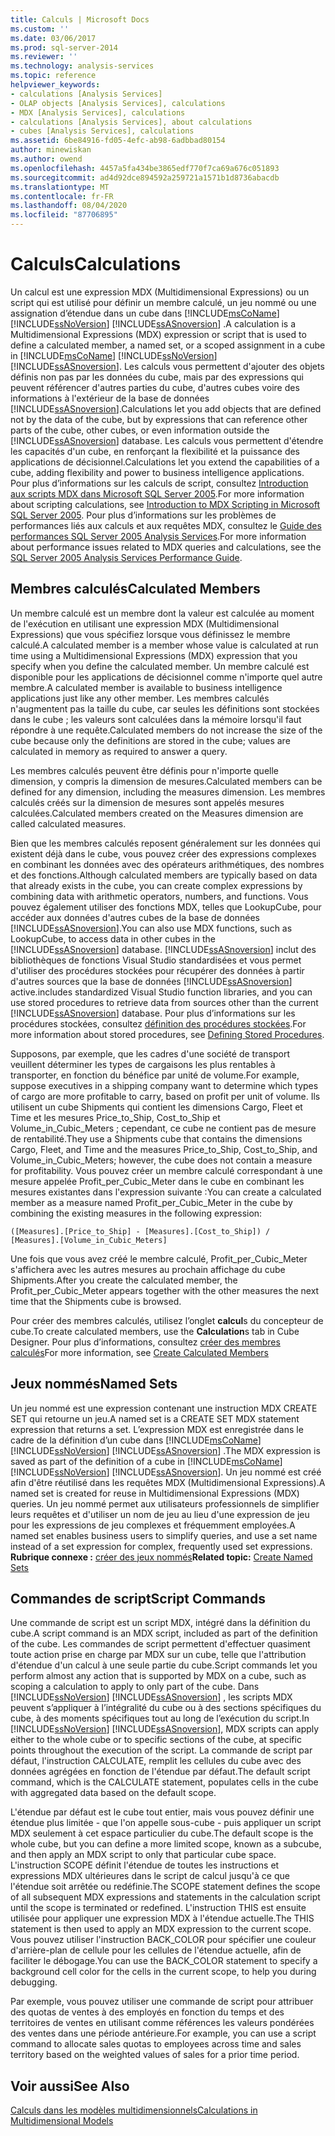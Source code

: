 ```yaml
---
title: Calculs | Microsoft Docs
ms.custom: ''
ms.date: 03/06/2017
ms.prod: sql-server-2014
ms.reviewer: ''
ms.technology: analysis-services
ms.topic: reference
helpviewer_keywords:
- calculations [Analysis Services]
- OLAP objects [Analysis Services], calculations
- MDX [Analysis Services], calculations
- calculations [Analysis Services], about calculations
- cubes [Analysis Services], calculations
ms.assetid: 6be84916-fd05-4efc-ab98-6adbbad80154
author: minewiskan
ms.author: owend
ms.openlocfilehash: 4457a5fa434be3865edf770f7ca69a676c051893
ms.sourcegitcommit: ad4d92dce894592a259721a1571b1d8736abacdb
ms.translationtype: MT
ms.contentlocale: fr-FR
ms.lasthandoff: 08/04/2020
ms.locfileid: "87706895"
---
```

# <a name="calculations"></a><span data-ttu-id="ea692-102">Calculs</span><span class="sxs-lookup"><span data-stu-id="ea692-102">Calculations</span></span>
  <span data-ttu-id="ea692-103">Un calcul est une expression MDX (Multidimensional Expressions) ou un script qui est utilisé pour définir un membre calculé, un jeu nommé ou une assignation d’étendue dans un cube dans [!INCLUDE[msCoName](../../includes/msconame-md.md)] [!INCLUDE[ssNoVersion](../../includes/ssnoversion-md.md)] [!INCLUDE[ssASnoversion](../../includes/ssasnoversion-md.md)] .</span><span class="sxs-lookup"><span data-stu-id="ea692-103">A calculation is a Multidimensional Expressions (MDX) expression or script that is used to define a calculated member, a named set, or a scoped assignment in a cube in [!INCLUDE[msCoName](../../includes/msconame-md.md)] [!INCLUDE[ssNoVersion](../../includes/ssnoversion-md.md)] [!INCLUDE[ssASnoversion](../../includes/ssasnoversion-md.md)].</span></span> <span data-ttu-id="ea692-104">Les calculs vous permettent d'ajouter des objets définis non pas par les données du cube, mais par des expressions qui peuvent référencer d'autres parties du cube, d'autres cubes voire des informations à l'extérieur de la base de données [!INCLUDE[ssASnoversion](../../includes/ssasnoversion-md.md)].</span><span class="sxs-lookup"><span data-stu-id="ea692-104">Calculations let you add objects that are defined not by the data of the cube, but by expressions that can reference other parts of the cube, other cubes, or even information outside the [!INCLUDE[ssASnoversion](../../includes/ssasnoversion-md.md)] database.</span></span> <span data-ttu-id="ea692-105">Les calculs vous permettent d'étendre les capacités d'un cube, en renforçant la flexibilité et la puissance des applications de décisionnel.</span><span class="sxs-lookup"><span data-stu-id="ea692-105">Calculations let you extend the capabilities of a cube, adding flexibility and power to business intelligence applications.</span></span> <span data-ttu-id="ea692-106">Pour plus d’informations sur les calculs de script, consultez [Introduction aux scripts MDX dans Microsoft SQL Server 2005](https://go.microsoft.com/fwlink/?LinkId=81892).</span><span class="sxs-lookup"><span data-stu-id="ea692-106">For more information about scripting calculations, see [Introduction to MDX Scripting in Microsoft SQL Server 2005](https://go.microsoft.com/fwlink/?LinkId=81892).</span></span> <span data-ttu-id="ea692-107">Pour plus d’informations sur les problèmes de performances liés aux calculs et aux requêtes MDX, consultez le [Guide des performances SQL Server 2005 Analysis Services](https://docsbay.net/Microsoft-SQL-Server-2005-Analysis-Services-Performance-Guide).</span><span class="sxs-lookup"><span data-stu-id="ea692-107">For more information about performance issues related to MDX queries and calculations, see the [SQL Server 2005 Analysis Services Performance Guide](https://docsbay.net/Microsoft-SQL-Server-2005-Analysis-Services-Performance-Guide).</span></span>  
  
## <a name="calculated-members"></a><span data-ttu-id="ea692-108">Membres calculés</span><span class="sxs-lookup"><span data-stu-id="ea692-108">Calculated Members</span></span>  
 <span data-ttu-id="ea692-109">Un membre calculé est un membre dont la valeur est calculée au moment de l'exécution en utilisant une expression MDX (Multidimensional Expressions) que vous spécifiez lorsque vous définissez le membre calculé.</span><span class="sxs-lookup"><span data-stu-id="ea692-109">A calculated member is a member whose value is calculated at run time using a Multidimensional Expressions (MDX) expression that you specify when you define the calculated member.</span></span> <span data-ttu-id="ea692-110">Un membre calculé est disponible pour les applications de décisionnel comme n'importe quel autre membre.</span><span class="sxs-lookup"><span data-stu-id="ea692-110">A calculated member is available to business intelligence applications just like any other member.</span></span> <span data-ttu-id="ea692-111">Les membres calculés n'augmentent pas la taille du cube, car seules les définitions sont stockées dans le cube ; les valeurs sont calculées dans la mémoire lorsqu'il faut répondre à une requête.</span><span class="sxs-lookup"><span data-stu-id="ea692-111">Calculated members do not increase the size of the cube because only the definitions are stored in the cube; values are calculated in memory as required to answer a query.</span></span>  
  
 <span data-ttu-id="ea692-112">Les membres calculés peuvent être définis pour n'importe quelle dimension, y compris la dimension de mesures.</span><span class="sxs-lookup"><span data-stu-id="ea692-112">Calculated members can be defined for any dimension, including the measures dimension.</span></span> <span data-ttu-id="ea692-113">Les membres calculés créés sur la dimension de mesures sont appelés mesures calculées.</span><span class="sxs-lookup"><span data-stu-id="ea692-113">Calculated members created on the Measures dimension are called calculated measures.</span></span>  
  
 <span data-ttu-id="ea692-114">Bien que les membres calculés reposent généralement sur les données qui existent déjà dans le cube, vous pouvez créer des expressions complexes en combinant les données avec des opérateurs arithmétiques, des nombres et des fonctions.</span><span class="sxs-lookup"><span data-stu-id="ea692-114">Although calculated members are typically based on data that already exists in the cube, you can create complex expressions by combining data with arithmetic operators, numbers, and functions.</span></span> <span data-ttu-id="ea692-115">Vous pouvez également utiliser des fonctions MDX, telles que LookupCube, pour accéder aux données d'autres cubes de la base de données [!INCLUDE[ssASnoversion](../../includes/ssasnoversion-md.md)].</span><span class="sxs-lookup"><span data-stu-id="ea692-115">You can also use MDX functions, such as LookupCube, to access data in other cubes in the [!INCLUDE[ssASnoversion](../../includes/ssasnoversion-md.md)] database.</span></span> [!INCLUDE[ssASnoversion](../../includes/ssasnoversion-md.md)] <span data-ttu-id="ea692-116">inclut des bibliothèques de fonctions Visual Studio standardisées et vous permet d'utiliser des procédures stockées pour récupérer des données à partir d'autres sources que la base de données [!INCLUDE[ssASnoversion](../../includes/ssasnoversion-md.md)] active.</span><span class="sxs-lookup"><span data-stu-id="ea692-116">includes standardized Visual Studio function libraries, and you can use stored procedures to retrieve data from sources other than the current [!INCLUDE[ssASnoversion](../../includes/ssasnoversion-md.md)] database.</span></span> <span data-ttu-id="ea692-117">Pour plus d’informations sur les procédures stockées, consultez [définition des procédures stockées](../multidimensional-models-extending-olap-stored-procedures/defining-stored-procedures.md).</span><span class="sxs-lookup"><span data-stu-id="ea692-117">For more information about stored procedures, see [Defining Stored Procedures](../multidimensional-models-extending-olap-stored-procedures/defining-stored-procedures.md).</span></span>  
  
 <span data-ttu-id="ea692-118">Supposons, par exemple, que les cadres d'une société de transport veuillent déterminer les types de cargaisons les plus rentables à transporter, en fonction du bénéfice par unité de volume.</span><span class="sxs-lookup"><span data-stu-id="ea692-118">For example, suppose executives in a shipping company want to determine which types of cargo are more profitable to carry, based on profit per unit of volume.</span></span> <span data-ttu-id="ea692-119">Ils utilisent un cube Shipments qui contient les dimensions Cargo, Fleet et Time et les mesures Price_to_Ship, Cost_to_Ship et Volume_in_Cubic_Meters ; cependant, ce cube ne contient pas de mesure de rentabilité.</span><span class="sxs-lookup"><span data-stu-id="ea692-119">They use a Shipments cube that contains the dimensions Cargo, Fleet, and Time and the measures Price_to_Ship, Cost_to_Ship, and Volume_in_Cubic_Meters; however, the cube does not contain a measure for profitability.</span></span> <span data-ttu-id="ea692-120">Vous pouvez créer un membre calculé correspondant à une mesure appelée Profit_per_Cubic_Meter dans le cube en combinant les mesures existantes dans l'expression suivante :</span><span class="sxs-lookup"><span data-stu-id="ea692-120">You can create a calculated member as a measure named Profit_per_Cubic_Meter in the cube by combining the existing measures in the following expression:</span></span>  
  
```  
([Measures].[Price_to_Ship] - [Measures].[Cost_to_Ship]) /  
[Measures].[Volume_in_Cubic_Meters]  
```  
  
 <span data-ttu-id="ea692-121">Une fois que vous avez créé le membre calculé, Profit_per_Cubic_Meter s'affichera avec les autres mesures au prochain affichage du cube Shipments.</span><span class="sxs-lookup"><span data-stu-id="ea692-121">After you create the calculated member, the Profit_per_Cubic_Meter appears together with the other measures the next time that the Shipments cube is browsed.</span></span>  
  
 <span data-ttu-id="ea692-122">Pour créer des membres calculés, utilisez l’onglet **calcul**s du concepteur de cube.</span><span class="sxs-lookup"><span data-stu-id="ea692-122">To create calculated members, use the **Calculation**s tab in Cube Designer.</span></span> <span data-ttu-id="ea692-123">Pour plus d’informations, consultez [créer des membres calculés](../multidimensional-models/create-calculated-members.md)</span><span class="sxs-lookup"><span data-stu-id="ea692-123">For more information, see [Create Calculated Members](../multidimensional-models/create-calculated-members.md)</span></span>  
  
## <a name="named-sets"></a><span data-ttu-id="ea692-124">Jeux nommés</span><span class="sxs-lookup"><span data-stu-id="ea692-124">Named Sets</span></span>  
 <span data-ttu-id="ea692-125">Un jeu nommé est une expression contenant une instruction MDX CREATE SET qui retourne un jeu.</span><span class="sxs-lookup"><span data-stu-id="ea692-125">A named set is a CREATE SET MDX statement expression that returns a set.</span></span> <span data-ttu-id="ea692-126">L’expression MDX est enregistrée dans le cadre de la définition d’un cube dans [!INCLUDE[msCoName](../../includes/msconame-md.md)] [!INCLUDE[ssNoVersion](../../includes/ssnoversion-md.md)] [!INCLUDE[ssASnoversion](../../includes/ssasnoversion-md.md)] .</span><span class="sxs-lookup"><span data-stu-id="ea692-126">The MDX expression is saved as part of the definition of a cube in [!INCLUDE[msCoName](../../includes/msconame-md.md)] [!INCLUDE[ssNoVersion](../../includes/ssnoversion-md.md)] [!INCLUDE[ssASnoversion](../../includes/ssasnoversion-md.md)].</span></span> <span data-ttu-id="ea692-127">Un jeu nommé est créé afin d'être réutilisé dans les requêtes MDX (Multidimensional Expressions).</span><span class="sxs-lookup"><span data-stu-id="ea692-127">A named set is created for reuse in Multidimensional Expressions (MDX) queries.</span></span> <span data-ttu-id="ea692-128">Un jeu nommé permet aux utilisateurs professionnels de simplifier leurs requêtes et d'utiliser un nom de jeu au lieu d'une expression de jeu pour les expressions de jeu complexes et fréquemment employées.</span><span class="sxs-lookup"><span data-stu-id="ea692-128">A named set enables business users to simplify queries, and use a set name instead of a set expression for complex, frequently used set expressions.</span></span> <span data-ttu-id="ea692-129">**Rubrique connexe :** [créer des jeux nommés](../multidimensional-models/create-named-sets.md)</span><span class="sxs-lookup"><span data-stu-id="ea692-129">**Related topic:** [Create Named Sets](../multidimensional-models/create-named-sets.md)</span></span>  
  
## <a name="script-commands"></a><span data-ttu-id="ea692-130">Commandes de script</span><span class="sxs-lookup"><span data-stu-id="ea692-130">Script Commands</span></span>  
 <span data-ttu-id="ea692-131">Une commande de script est un script MDX, intégré dans la définition du cube.</span><span class="sxs-lookup"><span data-stu-id="ea692-131">A script command is an MDX script, included as part of the definition of the cube.</span></span> <span data-ttu-id="ea692-132">Les commandes de script permettent d'effectuer quasiment toute action prise en charge par MDX sur un cube, telle que l'attribution d'étendue d'un calcul à une seule partie du cube.</span><span class="sxs-lookup"><span data-stu-id="ea692-132">Script commands let you perform almost any action that is supported by MDX on a cube, such as scoping a calculation to apply to only part of the cube.</span></span> <span data-ttu-id="ea692-133">Dans [!INCLUDE[ssNoVersion](../../includes/ssnoversion-md.md)] [!INCLUDE[ssASnoversion](../../includes/ssasnoversion-md.md)] , les scripts MDX peuvent s’appliquer à l’intégralité du cube ou à des sections spécifiques du cube, à des moments spécifiques tout au long de l’exécution du script.</span><span class="sxs-lookup"><span data-stu-id="ea692-133">In [!INCLUDE[ssNoVersion](../../includes/ssnoversion-md.md)] [!INCLUDE[ssASnoversion](../../includes/ssasnoversion-md.md)], MDX scripts can apply either to the whole cube or to specific sections of the cube, at specific points throughout the execution of the script.</span></span> <span data-ttu-id="ea692-134">La commande de script par défaut, l'instruction CALCULATE, remplit les cellules du cube avec des données agrégées en fonction de l'étendue par défaut.</span><span class="sxs-lookup"><span data-stu-id="ea692-134">The default script command, which is the CALCULATE statement, populates cells in the cube with aggregated data based on the default scope.</span></span>  
  
 <span data-ttu-id="ea692-135">L'étendue par défaut est le cube tout entier, mais vous pouvez définir une étendue plus limitée - que l'on appelle sous-cube - puis appliquer un script MDX seulement à cet espace particulier du cube.</span><span class="sxs-lookup"><span data-stu-id="ea692-135">The default scope is the whole cube, but you can define a more limited scope, known as a subcube, and then apply an MDX script to only that particular cube space.</span></span> <span data-ttu-id="ea692-136">L'instruction SCOPE définit l'étendue de toutes les instructions et expressions MDX ultérieures dans le script de calcul jusqu'à ce que l'étendue soit arrêtée ou redéfinie.</span><span class="sxs-lookup"><span data-stu-id="ea692-136">The SCOPE statement defines the scope of all subsequent MDX expressions and statements in the calculation script until the scope is terminated or redefined.</span></span> <span data-ttu-id="ea692-137">L'instruction THIS est ensuite utilisée pour appliquer une expression MDX à l'étendue actuelle.</span><span class="sxs-lookup"><span data-stu-id="ea692-137">The THIS statement is then used to apply an MDX expression to the current scope.</span></span> <span data-ttu-id="ea692-138">Vous pouvez utiliser l'instruction BACK_COLOR pour spécifier une couleur d'arrière-plan de cellule pour les cellules de l'étendue actuelle, afin de faciliter le débogage.</span><span class="sxs-lookup"><span data-stu-id="ea692-138">You can use the BACK_COLOR statement to specify a background cell color for the cells in the current scope, to help you during debugging.</span></span>  
  
 <span data-ttu-id="ea692-139">Par exemple, vous pouvez utiliser une commande de script pour attribuer des quotas de ventes à des employés en fonction du temps et des territoires de ventes en utilisant comme références les valeurs pondérées des ventes dans une période antérieure.</span><span class="sxs-lookup"><span data-stu-id="ea692-139">For example, you can use a script command to allocate sales quotas to employees across time and sales territory based on the weighted values of sales for a prior time period.</span></span>  
  
## <a name="see-also"></a><span data-ttu-id="ea692-140">Voir aussi</span><span class="sxs-lookup"><span data-stu-id="ea692-140">See Also</span></span>  
 [<span data-ttu-id="ea692-141">Calculs dans les modèles multidimensionnels</span><span class="sxs-lookup"><span data-stu-id="ea692-141">Calculations in Multidimensional Models</span></span>](../multidimensional-models/calculations-in-multidimensional-models.md)  
  
  
